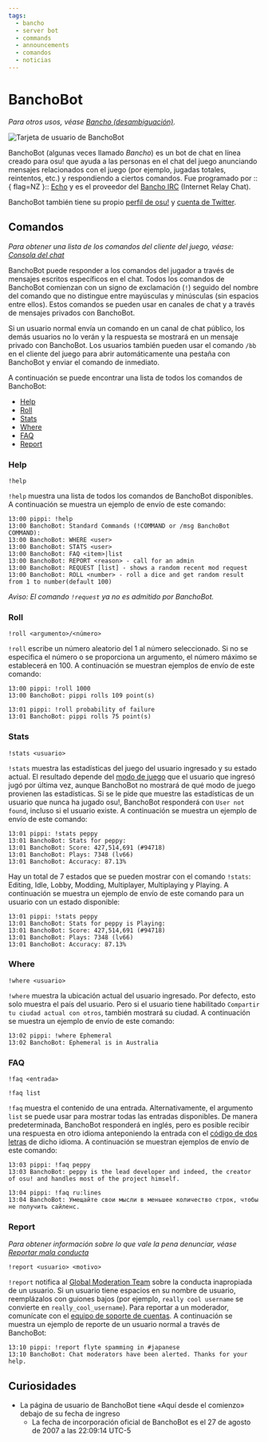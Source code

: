```yaml
---
tags:
  - bancho
  - server bot
  - commands
  - announcements
  - comandos
  - noticias
---
```


# BanchoBot

*Para otros usos, véase [Bancho (desambiguación)](/wiki/Disambiguation/Bancho).*

![Tarjeta de usuario de BanchoBot](img/BanchoBot.jpg "Tarjeta de usuario de BanchoBot")

BanchoBot (algunas veces llamado *Bancho*) es un bot de chat en línea creado para osu! que ayuda a las personas en el chat del juego anunciando mensajes relacionados con el juego (por ejemplo, jugadas totales, reintentos, etc.) y respondiendo a ciertos comandos. Fue programado por ::{ flag=NZ }:: [Echo](https://osu.ppy.sh/users/431) y es el proveedor del [Bancho IRC](/wiki/Community/Internet_Relay_Chat) (Internet Relay Chat).

BanchoBot también tiene su propio [perfil de osu!](https://osu.ppy.sh/users/3) y [cuenta de Twitter](https://twitter.com/banchoboat).

## Comandos

*Para obtener una lista de los comandos del cliente del juego, véase: [Consola del chat](/wiki/Client/Interface/Chat_console#lista-de-comandos)*

BanchoBot puede responder a los comandos del jugador a través de mensajes escritos específicos en el chat. Todos los comandos de BanchoBot comienzan con un signo de exclamación (`!`) seguido del nombre del comando que no distingue entre mayúsculas y minúsculas (sin espacios entre ellos). Estos comandos se pueden usar en canales de chat y a través de mensajes privados con BanchoBot.

Si un usuario normal envía un comando en un canal de chat público, los demás usuarios no lo verán y la respuesta se mostrará en un mensaje privado con BanchoBot. Los usuarios también pueden usar el comando `/bb` en el cliente del juego para abrir automáticamente una pestaña con BanchoBot y enviar el comando de inmediato.

A continuación se puede encontrar una lista de todos los comandos de BanchoBot:

- [Help](#help)
- [Roll](#roll)
- [Stats](#stats)
- [Where](#where)
- [FAQ](#faq)
- [Report](#report)

### Help

```
!help
```

`!help` muestra una lista de todos los comandos de BanchoBot disponibles. A continuación se muestra un ejemplo de envío de este comando:

```
13:00 pippi: !help
13:00 BanchoBot: Standard Commands (!COMMAND or /msg BanchoBot COMMAND):
13:00 BanchoBot: WHERE <user>
13:00 BanchoBot: STATS <user>
13:00 BanchoBot: FAQ <item>|list
13:00 BanchoBot: REPORT <reason> - call for an admin
13:00 BanchoBot: REQUEST [list] - shows a random recent mod request
13:00 BanchoBot: ROLL <number> - roll a dice and get random result from 1 to number(default 100)
```

*Aviso: El comando `!request` ya no es admitido por BanchoBot.*

### Roll

```
!roll <argumento>/<número>
```

`!roll` escribe un número aleatorio del 1 al número seleccionado. Si no se especifica el número o se proporciona un argumento, el número máximo se establecerá en 100. A continuación se muestran ejemplos de envío de este comando:

```
13:00 pippi: !roll 1000
13:00 BanchoBot: pippi rolls 109 point(s)
```

```
13:01 pippi: !roll probability of failure
13:01 BanchoBot: pippi rolls 75 point(s)
```

### Stats

```
!stats <usuario>
```

`!stats` muestra las estadísticas del juego del usuario ingresado y su estado actual. El resultado depende del [modo de juego](/wiki/Game_mode) que el usuario que ingresó jugó por última vez, aunque BanchoBot no mostrará de qué modo de juego provienen las estadísticas. Si se le pide que muestre las estadísticas de un usuario que nunca ha jugado osu!, BanchoBot responderá con `User not found`, incluso si el usuario existe. A continuación se muestra un ejemplo de envío de este comando:

```
13:01 pippi: !stats peppy
13:01 BanchoBot: Stats for peppy:
13:01 BanchoBot: Score: 427,514,691 (#94718)
13:01 BanchoBot: Plays: 7348 (lv66)
13:01 BanchoBot: Accuracy: 87.13%
```

Hay un total de 7 estados que se pueden mostrar con el comando `!stats`: Editing, Idle, Lobby, Modding, Multiplayer, Multiplaying y Playing. A continuación se muestra un ejemplo de envío de este comando para un usuario con un estado disponible:

```
13:01 pippi: !stats peppy
13:01 BanchoBot: Stats for peppy is Playing:
13:01 BanchoBot: Score: 427,514,691 (#94718)
13:01 BanchoBot: Plays: 7348 (lv66)
13:01 BanchoBot: Accuracy: 87.13%
```

### Where

```
!where <usuario>
```

`!where` muestra la ubicación actual del usuario ingresado. Por defecto, esto solo muestra el país del usuario. Pero si el usuario tiene habilitado `Compartir tu ciudad actual con otros`, también mostrará su ciudad. A continuación se muestra un ejemplo de envío de este comando:

```
13:02 pippi: !where Ephemeral
13:02 BanchoBot: Ephemeral is in Australia
```

### FAQ

```
!faq <entrada>
```

```
!faq list
```

`!faq` muestra el contenido de una entrada. Alternativamente, el argumento `list` se puede usar para mostrar todas las entradas disponibles. De manera predeterminada, BanchoBot responderá en inglés, pero es posible recibir una respuesta en otro idioma anteponiendo la entrada con el [código de dos letras](/wiki/Article_styling_criteria/Formatting#configuraciones-regionales) de dicho idioma. A continuación se muestran ejemplos de envío de este comando:

```
13:03 pippi: !faq peppy
13:03 BanchoBot: peppy is the lead developer and indeed, the creator of osu! and handles most of the project himself.
```

```
13:04 pippi: !faq ru:lines
13:04 BanchoBot: Умещайте свои мысли в меньшее количество строк, чтобы не получить сайленс.
```

### Report

*Para obtener información sobre lo que vale la pena denunciar, véase [Reportar mala conducta](/wiki/Reporting_bad_behaviour)*

```
!report <usuario> <motivo>
```

`!report` notifica al [Global Moderation Team](/wiki/People/Global_Moderation_Team) sobre la conducta inapropiada de un usuario. Si un usuario tiene espacios en su nombre de usuario, reemplázalos con guiones bajos (por ejemplo, `really cool username` se convierte en `really_cool_username`). Para reportar a un moderador, comunícate con el [equipo de soporte de cuentas](/wiki/People/Account_support_team#support@ppy.sh). A continuación se muestra un ejemplo de reporte de un usuario normal a través de BanchoBot:

```
13:10 pippi: !report flyte spamming in #japanese
13:10 BanchoBot: Chat moderators have been alerted. Thanks for your help.
```

## Curiosidades

- La página de usuario de BanchoBot tiene «Aquí desde el comienzo» debajo de su fecha de ingreso
  - La fecha de incorporación oficial de BanchoBot es el 27 de agosto de 2007 a las 22:09:14 UTC-5
